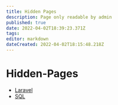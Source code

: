 ```yaml
---
title: Hidden Pages
description: Page only readable by admin
published: true
date: 2022-04-02T18:39:23.371Z
tags: 
editor: markdown
dateCreated: 2022-04-02T18:15:48.218Z
---
```


# Hidden-Pages

* [Laravel](/Hidden-Pages/Laravel)
* [SQL](/Hidden-Pages/sql)

